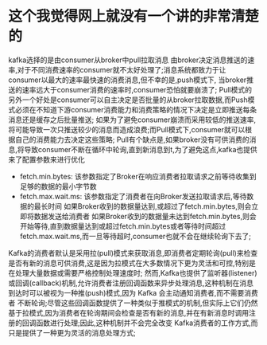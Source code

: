 # 这个我觉得网上就没有一个讲的非常清楚的
  kafka选择的是由consumer从broker中pull拉取消息
  由broker决定消息推送的速率,对于不同消费速率的consumer就不太好处理了;消息系统都致力于让consumer以最大的速率最快速的消费消息,但不幸的是,push模式下,
当broker推送的速率远大于consumer消费的速率时,consumer恐怕就要崩溃了;
  Pull模式的另外一个好处是consumer可以自主决定是否批量的从broker拉取数据,而Push模式必须在不知道下游consumer消费能力和消费策略的情况下决定是立即推送每条消息还是缓存之后批量推送;
如果为了避免consumer崩溃而采用较低的推送速率,将可能导致一次只推送较少的消息而造成浪费;而Pull模式下,consumer就可以根据自己的消费能力去决定这些策略; 
  Pull有个缺点是,如果broker没有可供消费的消息,将导致consumer不断在循环中轮询,直到新消息到t,为了避免这点,kafka也提供来了配置参数来进行优化
  - fetch.min.bytes: 该参数指定了Broker在响应消费者拉取请求之前等待收集到足够的数据的最小字节数
  - fetch.max.wait.ms: 该参数指定了消费者在向Broker发送拉取请求后,等待数据的最长时间
    如果Broker收到的数据量达到,或超过了fetch.min.bytes,则会立即将数据发送给消费者
    如果Broker收到的数据量未达到fetch.min.bytes,则会开始等待,直到数据量达到或超过fetch.min.bytes或者等待时间超过fetch.max.wait.ms,而一旦等待超时,consumer也就不会在继续轮询下去了;

  Kafka的消费者默认是采用拉(pull)模式来获取消息,即消费者定期轮询(pull)来检查是否有新的消息可供消费,这是因为拉模式在大多数情况下更为灵活和可控,特别是在处理大量数据或需要严格控制处理速度时;
  然而,Kafka也提供了监听器(listener)或回调(callback)机制,允许消费者注册回调函数来异步处理消息,这种机制在消息到达时可以被视为一种推(push)模式,因为 Kafka 会主动通知消费者,而不需要消费者
不断轮询;尽管这些回调函数提供了一种类似于推模式的机制,但实际上它们仍然基于拉模式,因为消费者在轮询期间会检查是否有新的消息,并在有新消息时调用注册的回调函数进行处理;因此,这种机制并不会完全改变
Kafka消费者的工作方式,而只是提供了一种更为灵活的消息处理方式;